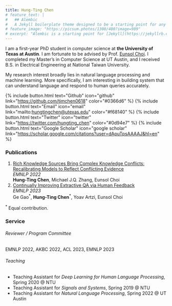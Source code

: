 ```yaml
---
title: Hung-Ting Chen
# feature_text: |
#   ## Alembic
#   A Jekyll boilerplate theme designed to be a starting point for any Jekyll website
# feature_image: "https://picsum.photos/1300/400?image=989"
# excerpt: "Alembic is a starting point for [Jekyll](https://jekyllrb.com/) projects. Rather than starting from scratch, this boilerplate is designed to get the ball rolling immediately. Install it, configure it, tweak it, push it."
---
```


I am a first-year PhD student in computer science at **the University of Texas at Austin**. I am fortunate to be advised by Prof. [Eunsol Choi](https://www.cs.utexas.edu/~eunsol/). I completed my Master’s in Computer Science at UT Austin, and I received B.S. in Electrical Engineering at National Taiwan University. 

My research interest broadly lies in natural language processing and machine learning. More specifically, I am interesting in building system that can understand language and respond to human queries accurately. 



{% include button.html text="Github" icon="github" link="https://github.com/timchen0618" color="#0366d6" %} {% include button.html text="Email" icon="email" link="mailto:hungtingchen@utexas.edu" color="#f68140" %} {% include button.html text="Twitter" icon="twitter" link="https://twitter.com/hungting_chen" color="#0d94e7" %} {% include button.html text="Google Scholar" icon="google scholar" link="https://scholar.google.com/citations?user=dApuTpsAAAAJ&hl=en" %}

### Publications
1. [Rich Knowledge Sources Bring Complex Knowledge Conflicts: Recalibrating Models to Reflect Conflicting Evidence](https://aclanthology.org/2022.emnlp-main.146/)  
   *EMNLP 2022*  
   **Hung-Ting Chen**, Michael J.Q. Zhang, Eunsol Choi  
2. [Continually Improving Extractive QA via Human Feedback](https://arxiv.org/abs/2305.12473)  
   *EMNLP 2023*  
   Ge Gao<sup>\*</sup>, **Hung-Ting Chen**<sup>\*</sup>, Yoav Artzi, Eunsol Choi

<sup>\*</sup> Equal contribution.

### Service
###### Reviewer / Program Committee
EMNLP 2022, AKBC 2022, ACL 2023, EMNLP 2023

###### Teaching
- Teaching Assistant for *Deep Learning for Human Language Processing*, Spring 2020 @ NTU
- Teaching Assistant for *Signals and Systems*, Spring 2019 @ NTU
- Teaching Assistant for *Natural Language Processing*, Spring 2022 @ UT Austin
